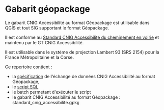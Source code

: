 # Gabarit géopackage

Le gabarit CNIG Accessibilité au format Géopackage est utilisable dans QGIS et tout SIG supportant le format Géopackage. 

Il est conforme au [Standard CNIG Accessibilité du cheminement en voirie](https://cnig.gouv.fr/ressources-accessibilite-a25335.html) et maintenu par le GT CNIG Accessibilité.

Il est utilisable dans le système de projection Lambert 93 (SRS 2154) pour la France Métropolitaine et la Corse.

Ce répertoire contient :
- la [spécification](https://github.com/cnigfr/schema-accessibilite-voirie/blob/main/Standard/Gabarit%20geopackage/specification%20du%20format%20echange%20CNIG%20Accessibilit%C3%A9.md) de l'échange de données CNIG Accessibilité au format Géopackage, 
- le [script SQL](https://github.com/cnigfr/schema-accessibilite-voirie/blob/main/Standard/Gabarit%20geopackage/script_standard_cnig_accessibilite.sql)
- le batch permetant d'exécuter le script
- le gabarit CNIG Accessibilité au format Géopackage : standard_cnig_accessibilite.gpkg







